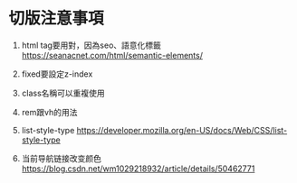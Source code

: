 # 切版注意事項

1. html tag要用對，因為seo、語意化標籤
https://seanacnet.com/html/semantic-elements/

2. fixed要設定z-index
3. class名稱可以重複使用
4. rem跟vh的用法
5. list-style-type
https://developer.mozilla.org/en-US/docs/Web/CSS/list-style-type
6. 当前导航链接改变颜色
https://blog.csdn.net/wm1029218932/article/details/50462771